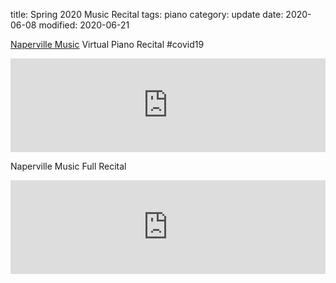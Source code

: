 title: Spring 2020 Music Recital
tags: piano
category: update
date: 2020-06-08
modified: 2020-06-21

[Naperville Music](https://www.napervillemusic.com/) Virtual Piano Recital #covid19

<iframe width="100%" src="https://www.youtube.com/embed/1sVvTkwBssk" frameborder="0" allow="accelerometer; autoplay; encrypted-media; gyroscope; picture-in-picture" allowfullscreen></iframe>

Naperville Music Full Recital

<iframe width="100%" src="https://www.youtube.com/embed/gMiqB0zANVw" frameborder="0" allow="accelerometer; autoplay; encrypted-media; gyroscope; picture-in-picture" allowfullscreen></iframe>
